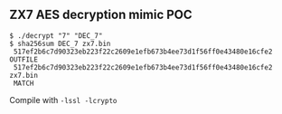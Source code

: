 ## ZX7 AES decryption mimic POC

```
$ ./decrypt "7" "DEC_7"
$ sha256sum DEC_7 zx7.bin
 517ef2b6c7d90323eb223f22c2609e1efb673b4ee73d1f56ff0e43480e16cfe2  OUTFILE  
 517ef2b6c7d90323eb223f22c2609e1efb673b4ee73d1f56ff0e43480e16cfe2  zx7.bin
 MATCH
 ```
Compile with `-lssl -lcrypto`

